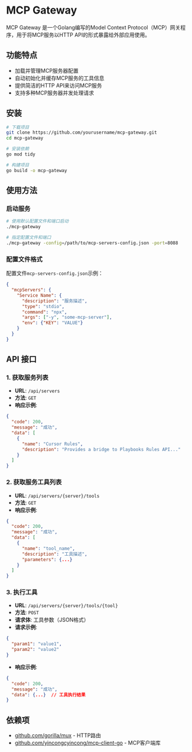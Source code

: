 # MCP Gateway

MCP Gateway 是一个Golang编写的Model Context Protocol（MCP）网关程序，用于将MCP服务以HTTP API的形式暴露给外部应用使用。

## 功能特点

- 加载并管理MCP服务器配置
- 自动初始化并缓存MCP服务的工具信息
- 提供简洁的HTTP API来访问MCP服务
- 支持多种MCP服务器并发处理请求

## 安装

```bash
# 下载项目
git clone https://github.com/yourusername/mcp-gateway.git
cd mcp-gateway

# 安装依赖
go mod tidy

# 构建项目
go build -o mcp-gateway
```

## 使用方法

### 启动服务

```bash
# 使用默认配置文件和端口启动
./mcp-gateway

# 指定配置文件和端口
./mcp-gateway -config=/path/to/mcp-servers-config.json -port=8088
```

### 配置文件格式

配置文件`mcp-servers-config.json`示例：

```json
{
  "mcpServers": {
    "Service Name": {
      "description": "服务描述",
      "type": "stdio",
      "command": "npx",
      "args": ["-y", "some-mcp-server"],
      "env": {"KEY": "VALUE"}
    }
  }
}
```

## API 接口

### 1. 获取服务列表

- **URL**: `/api/servers`
- **方法**: `GET`
- **响应示例**:

```json
{
  "code": 200,
  "message": "成功",
  "data": [
    {
      "name": "Cursor Rules",
      "description": "Provides a bridge to Playbooks Rules API..."
    }
  ]
}
```

### 2. 获取服务工具列表

- **URL**: `/api/servers/{server}/tools`
- **方法**: `GET`
- **响应示例**:

```json
{
  "code": 200,
  "message": "成功",
  "data": [
    {
      "name": "tool_name",
      "description": "工具描述",
      "parameters": {...}
    }
  ]
}
```

### 3. 执行工具

- **URL**: `/api/servers/{server}/tools/{tool}`
- **方法**: `POST`
- **请求体**: 工具参数（JSON格式）
- **请求示例**:

```json
{
  "param1": "value1",
  "param2": "value2"
}
```

- **响应示例**:

```json
{
  "code": 200,
  "message": "成功",
  "data": {...}  // 工具执行结果
}
```

## 依赖项

- [github.com/gorilla/mux](https://github.com/gorilla/mux) - HTTP路由
- [github.com/yincongcyincong/mcp-client-go](https://github.com/yincongcyincong/mcp-client-go) - MCP客户端库
